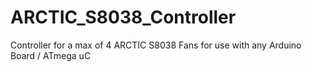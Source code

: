 # ARCTIC_S8038_Controller
Controller for a max of 4 ARCTIC S8038 Fans for use with any Arduino Board / ATmega uC
